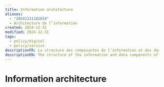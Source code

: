 ```yaml
---
title: Information architecture
aliases:
  - "20241231182034"
  - Architecture de l’information
created: 2024-12-31
modified: 2024-12-31
tags:
  - policy/digital
  - policy/service
descriptionFR: La structure des composantes de l’information et des données d’une organisation, leurs interrelations et les principes et lignes directrices qui régissent leur conception et leur évolution au fil du temps. L’architecture de l’information permet de partager, de réutiliser, d’agréger horizontalement et d’analyser l’information.
descriptionEN: The structure of the information and data components of an enterprise, their interrelationships, and principles and guidelines governing their design and evolution over time. Information architecture enables the sharing, reuse, horizontal aggregation, and analysis of information.
---
```

# Information architecture

